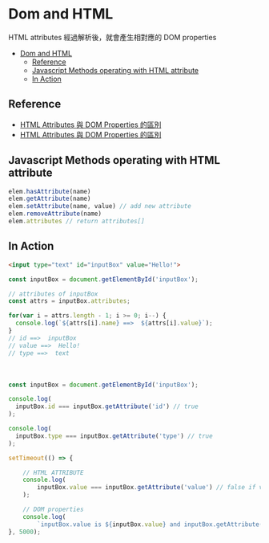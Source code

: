 # Dom and HTML

HTML attributes 經過解析後，就會產生相對應的 DOM properties


- [Dom and HTML](#dom-and-html)
  - [Reference](#reference)
  - [Javascript Methods operating with HTML attribute](#javascript-methods-operating-with-html-attribute)
  - [In Action](#in-action)


## Reference

- [HTML Attributes 與 DOM Properties 的區別](https://jimmyswebnote.com/html-attributes-and-dom-properties/)
- [HTML Attributes 與 DOM Properties 的區別](https://ithelp.ithome.com.tw/articles/10211553)

## Javascript Methods operating with HTML attribute
```javascript
elem.hasAttribute(name)
elem.getAttribute(name)
elem.setAttribute(name, value) // add new attribute
elem.removeAttribute(name) 
elem.attributes // return attributes[]
```

## In Action 
```html
<input type="text" id="inputBox" value="Hello!">
```
```typescript
const inputBox = document.getElementById('inputBox'); 

// attributes of inputBox
const attrs = inputBox.attributes; 

for(var i = attrs.length - 1; i >= 0; i--) { 
  console.log(`${attrs[i].name} ==>  ${attrs[i].value}`);
} 
// id ==>  inputBox
// value ==>  Hello!
// type ==>  text
```
　
```typescript
const inputBox = document.getElementById('inputBox');

console.log(
  inputBox.id === inputBox.getAttribute('id') // true
);

console.log(
  inputBox.type === inputBox.getAttribute('type') // true
);

setTimeout(() => {

    // HTML ATTRIBUTE
    console.log(
        inputBox.value === inputBox.getAttribute('value') // false if value changed
    );

    // DOM properties
    console.log(
        `inputBox.value is ${inputBox.value} and inputBox.getAttribute('value') is ${inputBox.getAttribute('value')}`);
}, 5000);
```